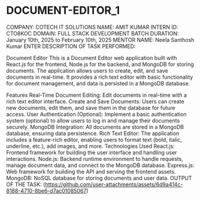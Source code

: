 # DOCUMENT-EDITOR_1

COMPANY: COTECH IT SOLUTIONS 
NAME: AMIT KUMAR 
INTERN ID: CTO8KOC 
DOMAIN: FULL STACK DEVELOPMENT 
BATCH DURATION: January 10th, 2025 to February 10th, 2025 
MENTOR NAME: Neela Santhosh Kumar 
ENTER DESCRIPTION OF TASK PERFORMED:

Document Editor
This is a Document Editor web application built with React.js for the frontend, Node.js for the backend, and MongoDB for storing documents. The application allows users to create, edit, and save documents in real-time. It provides a rich text editor with basic functionality for document management, and data is persisted in a MongoDB database.

Features
Real-Time Document Editing: Edit documents in real-time with a rich text editor interface.
Create and Save Documents: Users can create new documents, edit them, and save them in the database for future access.
User Authentication (Optional): Implement a basic authentication system (optional) to allow users to log in and manage their documents securely.
MongoDB Integration: All documents are stored in a MongoDB database, ensuring data persistence.
Rich Text Editor: The application includes a feature-rich editor, enabling users to format text (bold, italic, underline, etc.), add images, and more.
Technologies Used
React.js: Frontend framework for building the user interface and handling user interactions.
Node.js: Backend runtime environment to handle requests, manage document data, and connect to the MongoDB database.
Express.js: Web framework for building the API and serving the frontend assets.
MongoDB: NoSQL database for storing documents and user data.
OUTPUT OF THE TASK: (https://github.com/user-attachments/assets/6d9a414c-8188-4710-8be6-d7ac01085067)
